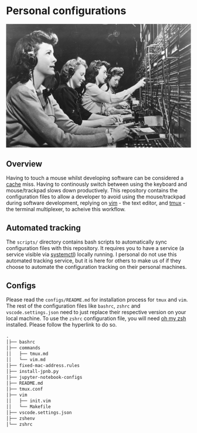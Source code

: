 # Personal configurations 
![](img/configs.jpg "configuration")
## Overview 
Having to touch a mouse whilst developing software can be considered a [cache](https://en.wikipedia.org/wiki/Cache_(computing)) miss. Having to continously switch between using the keyboard and mouse/trackpad slows down productively. This repository contains the configuration files to allow a developer to avoid using the mouse/trackpad during software development, replying on [vim](https://en.wikipedia.org/wiki/Vim_(text_editor)) - the text editor, and [tmux](https://en.wikipedia.org/wiki/Tmux) - the terminal multiplexer, to acheive this workflow.  

## Automated tracking 
The `scripts/` directory contains bash scripts to automatically sync configuration files with this repository. It requires you to have a service (a service visible via [systemctl](https://en.wikipedia.org/wiki/Systemd)) locally running. I personal do not use this automated tracking service, but it is here for others to make us of if they choose to automate the configuration tracking on their personal machines. 

## Configs 
Please read the `configs/README.md` for installation process for `tmux` and `vim`. The rest of the configuration files like `bashrc`, `zshrc` and `vscode.settings.json` need to just replace their respective version on your local machine. To use the `zshrc` configuration file, you will need [oh my zsh](https://ohmyz.sh/) installed. Please follow the hyperlink to do so.  

```
.
│├── bashrc
│├── commands
││   ├── tmux.md
││   └── vim.md
│├── fixed-mac-address.rules
│├── install-jpnb.py
│├── jupyter-notebook-configs
│├── README.md
│├── tmux.conf
│├── vim
││   ├── init.vim
││   └── Makefile
│├── vscode.settings.json
│├── zshenv
│└── zshrc
```





